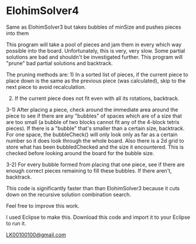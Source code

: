 ElohimSolver4
=============

Same as ElohimSolver3 but takes bubbles of minSize and pushes pieces into them

This program will take a pool of pieces and jam them in every which way possible into the board. Unfortunately, this is very,
very slow. Some partial solutions are bad and shouldn't be investigated further. This program will "prune" bad partial
solutions and backtrack.

The pruning methods are: 1) In a sorted list of pieces, if the current piece to place down is the same as the previous piece
(was calculated), skip to the next piece to avoid recalculation.

2) If the current piece does not fit even with all its rotations, backtrack.

3-1) After placing a piece, check around the immediate area around the piece to see if there are any "bubbles" of spaces which
are of a size that are too small (a bubble of two blocks cannot fit any of the 4-block tetris pieces). If there is a "bubble"
that's smaller than a certain size, backtrack. For one space, the bubbleCheck() will only look only as far as a certain number
so it does look through the whole board. Also there is a 2d grid to store what has been bubbledChecked and the size it
encountered. This is checked before looking around the board for the bubble size.

3-2) For every bubble formed from placing that one piece, see if there are enough correct pieces remaining to fill these
bubbles. If there aren't, backtrack.

This code is significantly faster than than ElohimSolver3 because it cuts down on the recursive solution combination search.

Feel free to improve this work.

I used Eclipse to make this. Download this code and import it to your Eclipse to run it.

LK00100100@gmail.com
